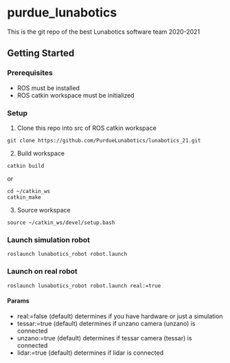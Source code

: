 # purdue_lunabotics

This is the git repo of the best Lunabotics software team 2020-2021

## Getting Started

### Prerequisites
- ROS must be installed
- ROS catkin workspace must be initialized

### Setup 
1. Clone this repo into src of ROS catkin workspace
```
git clone https://github.com/PurdueLunabotics/lunabotics_21.git
```
2. Build workspace
```
catkin build
```
or
```
cd ~/catkin_ws
catkin_make
```
3. Source workspace
```
source ~/catkin_ws/devel/setup.bash
```
### Launch simulation robot
```
roslaunch lunabotics_robot robot.launch
```

### Launch on real robot
```
roslaunch lunabotics_robot robot.launch real:=true
```

#### Params
- real:=false (default) determines if you have hardware or just a simulation
- tessar:=true (default) determines if unzano camera (unzano) is connected
- unzano:=true (default) determines if tessar camera (tessar) is connected
- lidar:=true (default) determines if lidar is connected
